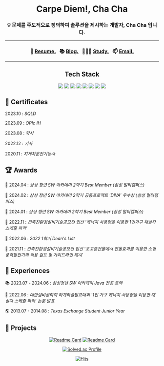 <div align="center">

# Carpe Diem!, Cha Cha
### 💡 문제를 주도적으로 정의하여 솔루션을 제시하는 개발자, Cha Cha 입니다.

---
### 🧾 [Resume.](https://chachablog.vercel.app/about)&nbsp;&nbsp; 📚 [Blog.](https://chachablog.vercel.app/)&nbsp;&nbsp; 👨🏻‍🎓 [Study.](https://chachablog.vercel.app/?tag=%F0%9F%93%9A+Study)&nbsp;&nbsp; 📫 [Email.](mailto:cha3088@gmail.com)
---
## Tech Stack
<img src="https://img.shields.io/badge/Kotlin-7F52FF?style=flat&logo=Kotlin&logoColor=white">
<img src="https://img.shields.io/badge/Spring-6DB33F?style=flat&logo=Spring&logoColor=white" />
<img src="https://img.shields.io/badge/Springboot-6DB33F?style=flat&logo=Spring-boot&logoColor=white" />

<img src="https://img.shields.io/badge/MySQL-4479A1?style=flat&logo=MySQL&logoColor=white" />
<img src="https://img.shields.io/badge/Hibernate-59666C?style=flat&logo=Hibernate&logoColor=white" />
<img src="https://img.shields.io/badge/Amazon AWS-232F3E?style=flat-square&logo=Amazon%20AWS&logoColor=white"/>
<img src="https://img.shields.io/badge/Docker-2496ED?style=flat-square&logo=Docker&logoColor=white"/>
<img src="https://img.shields.io/badge/git-F05032?style=flat-square&logo=git&logoColor=ffffff"/>
</div>

## 🥇 Certificates

2023.10 : *SQLD*

2023.09 : *OPIc IH*

2023.08 : *학사*

2022.12 : *기사*

2020.11 : *지게차운전기능사*

## 🏆 Awards

🏅 2024.04 : *삼성 청년 SW 아카데미 2학기 Best Member (삼성 멀티캠퍼스)*

🏅 2024.02 : *삼성 청년 SW 아카데미 2학기 공통프로젝트 'DIVA' 우수상 (삼성 멀티캠퍼스)*

🏅 2024.01 : *삼성 청년 SW 아카데미 2학기 Best Member (삼성 멀티캠퍼스)*

🏅 2022.11 : *건축친환경설비기술공모전 입선 '에너지 사용량을 이용한 1인가구 재실자 스케줄 파악'*

🏅 2022.06 : *2022 1학기 Dean's List*

🏅 2021.11 : *건축친환경설비기술공모전 입선 '초고층건물에서 연돌효과를 이용한 소형 풍력발전기의 적용 검토 및 가이드라인 제시'*

## 🎈 Experiences

📚 2023.07 - 2024.06 : *삼성청년 SW 아카데미 Java 전공 트랙*

📝 2022.06 : *대한설비공학회 하계학술발표대회 '1인 가구 에너지 사용량을 이용한 재실자 스케쥴 파악' 논문 발표*

🌎 2013.07 - 2014.08 : *Texas Exchange Student Junior Year*

## 🚀 Projects
<div align="center">
  
[![Readme Card](https://github-readme-stats.vercel.app/api/pin/?username=ChaCha3088&repo=DIVA&theme=gruvbox)](https://github.com/ChaCha3088/DIVA) [![Readme Card](https://github-readme-stats.vercel.app/api/pin/?username=ChaCha3088&repo=FitMe&theme=gruvbox)](https://github.com/ChaCha3088/FitMe)

[![Solved.ac Profile](http://mazassumnida.wtf/api/v2/generate_badge?boj=cha3088)](https://solved.ac/cha3088)

[![Hits](https://hits.seeyoufarm.com/api/count/incr/badge.svg?url=https%3A%2F%2Fgithub.com%2Fchacha3088&count_bg=%23555555&title_bg=%23555555&icon=&icon_color=%23555555&title=hits&edge_flat=true)](https://hits.seeyoufarm.com)

</div>
